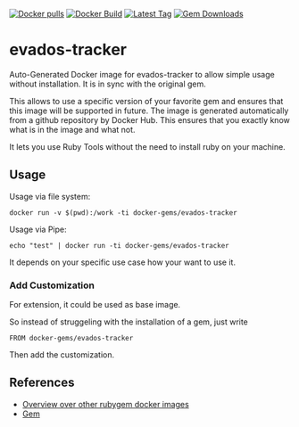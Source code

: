 [![Docker pulls](https://img.shields.io/docker/pulls/rubygem/evados-tracker.svg)](https://hub.docker.com/r/rubygem/evados-tracker/)
[![Docker Build](https://img.shields.io/docker/automated/rubygem/evados-tracker.svg)](https://hub.docker.com/r/rubygem/evados-tracker/)
[![Latest Tag](https://img.shields.io/github/tag/docker-rubygem/evados-tracker.svg)](https://hub.docker.com/r/rubygem/evados-tracker/)
[![Gem Downloads](https://img.shields.io/gem/dt/evados-tracker.svg)](https://rubygems.org/gems/evados-tracker/)
# evados-tracker

Auto-Generated Docker image for evados-tracker to allow simple usage without installation.
It is in sync with the original gem.

This allows to use a specific version of your favorite gem and ensures that this image will be supported in future.
The image is generated automatically from a github repository by Docker Hub.
This ensures that you exactly know what is in the image and what not.

It lets you use Ruby Tools without the need to install ruby on your machine.

## Usage

Usage via file system:

`docker run -v $(pwd):/work -ti docker-gems/evados-tracker`

Usage via Pipe:

`echo "test" | docker run -ti docker-gems/evados-tracker`

It depends on your specific use case how your want to use it.

### Add Customization

For extension, it could be used as base image.

So instead of struggeling with the installation of a gem, just write

`FROM docker-gems/evados-tracker`

Then add the customization.

## References

 - [Overview over other rubygem docker images](https://github.com/thinkbot/docker-rubygem)
 - [Gem](https://rubygems.org/gems/evados-tracker/)
